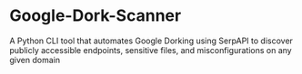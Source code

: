 # Google-Dork-Scanner
A Python CLI tool that automates Google Dorking using SerpAPI to discover publicly accessible endpoints, sensitive files, and misconfigurations on any given domain
